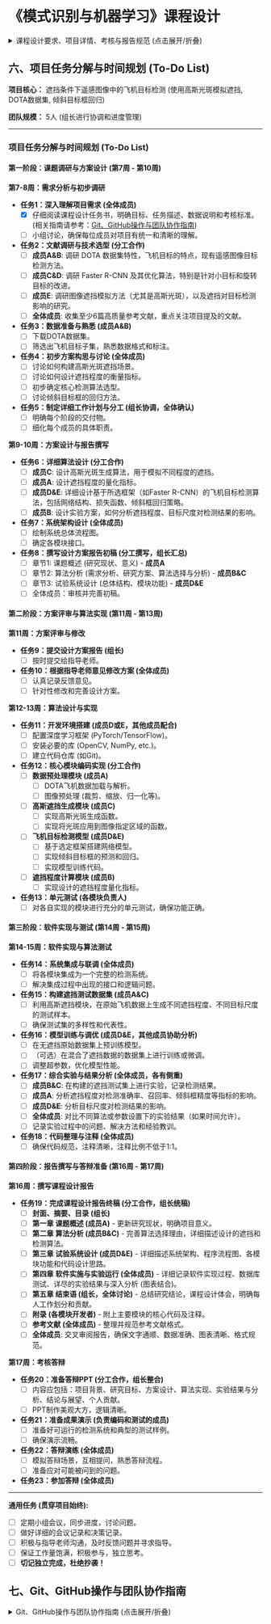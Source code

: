 # 《模式识别与机器学习》课程设计

<details><summary>课程设计要求、项目详情、考核与报告规范 (点击展开/折叠)</summary>

## 一、课程设计概述

### 1.1 课程目的

《模式识别与机器学习》课程设计作为独立的教学环节，是模式识别与智能系统专业集中实践性环节系列之一，是学习完《模式识别》、《模式识别与机器学习》课程后进行的一次全面的综合练习。其目的在于加深对模式识别与机器学习基础理论和基本知识的理解，掌握使用特征分析、特征提取及模式辨识的基本方法，提高解决实际问题、开发图像自动识别系统的实践能力。同时课程设计应充分体现"教师指导下的以学生为中心"的教学模式，以学生为认知主体，充分调动学生的积极性和能动性，重视学生自学能力的培养。

### 1.2 总体设计要求

模式识别课程设计由于涉及到的内容较多，工作量大，根据课程本身的特点，特提出如下要求：

1.  课程设计需要在课程内容讲完后给学生布置，让学生结合课堂讲授内容，并在教师的具体指导下，逐步开始分析工作。
2.  学生开展课程设计按 5 人一组进行分组，并确定一个组长，明确组员分工与协调。
3.  各组在分工的前提下制定相应的任务完成计划，并按计划开展课程设计，接受教师检查。
4.  课程设计的题目的选择可根据学生的自身理论学习体会和研究兴趣，结合实际或熟悉的课题，体现"麻雀虽小、五脏俱全"，充分练习模式识别的各个方面的内容。
5.  课程设计必须完成对模式识别与机器学习处理系统的分析与设计任务，编写相应的分析与设计报告。实施部分的内容可根据小组的实际能力决定取舍。

### 1.3 课程具体步骤与时间安排

本课程设计历时 10 周，学分 2 分。

具体步骤安排如下：

1.  课题选取，选取 1 个题目，并进行系统调研、资料整理。
2.  收集、整理、学习与设计相关的技术资料。
3.  进行相关选题的特征分析/模式分析，研究并设计实现任务的算法。可以参考复现文献中别人的研究成果，如能提出自己的见解和改进则更好。
4.  算法程序的设计和调试。
5.  按照进度对数据库数据进行实验，认真进行设计相关内容的记录,试验结果分析。试验结果如不能满足课题要求,需进行试验设计调整或算法调整,再次试验,直至试验结果满足课题要求,或进行不同算法试验结果比对与分析。
6.  完成课程设计报告。这是出成果的阶段，要认真整理前面各阶段的成果，包括完整的研究过程，实验中的失败与经验教训等，可以一一誊写在设计报告中。报告要求文字通顺、计算准确、画图清晰整洁。注意按统一规定格式和封面，打印、装订成册。工作量大、时间紧，需要付出一定的辛苦。

时间安排及方式(每 5 人一组)：

1.  课程设计任务书的布置，讲解（0.5 天）
2.  学生根据任务书的要求初步进行需求分析（第 7-8 周）
3.  进行方案设计，并撰写设计方案（第 9-10 周）
4.  指导老师审阅方案设计报告，根据意见修改设计方案（第 11 周）
5.  算法设计与实现（第 12-13 周）
6.  软件实现与算法测试（第 14-15 周）
7.  撰写课程设计报告（第 16 周）
8.  考核答辩（第 17 周）

## 二、课程设计项目：遮挡条件下遥感图像中的飞机目标检测

### 2.1 项目选题

我们的题目：遮挡条件下遥感图像中的飞机目标检测

### 2.2 任务描述

用高斯光斑模拟遥感图像中的飞机目标的部分遮挡场景，构建遮挡场景测试数据集，完成遮挡条件下遥感图像中飞机目标的自动检测，并给出目标中心（以原始无遮挡数据集中目标斜框中心为参考标注）。分析遮挡程度（可自行设计遮挡尺度指标）、目标尺度等因素对目标检测结果的影响。

自动检测，标记出其具体区域。注意检测结果采用倾斜目标范围框(回归)的方法，如下图所示。

![原图](image1.png)
原图

![遮挡1](image2.png)
遮挡 1

![检测结果](image3.png)
检测结果

遮挡条件下飞机目标检测结果示意图

### 2.3 数据说明

无遮挡原始数据集采用 DOTA 数据集，选取其中飞机目标进行实验，数据集下载地址：[http://captain.whu.edu.cn/DOTAweb/](http://captain.whu.edu.cn/DOTAweb/)。

### 2.4 参考文献

[1] You Only Look Twice — Multi-Scale Object Detection in Satellite Imagery With Convolutional Neural Networks (Part I), Adam Van Etten, 2017.
[2] Lin Na, Feng Lirong, Zhang Xiaoqing. Aircraft Detection in Remote Sensing Image based on Optimized Faster-RCNN. Remote Sensing Technology and Application [J], 2021, 36(2): 275-284 doi:10.11873/j.issn.1004-0323.2021.2.0275
[3] Gui-Song Xia, Xiang Bai, Jian Ding, Zhen Zhu, Serge Belongie, Jiebo Luo, Mihai Datcu, Marcello Pelillo, and Liangpei Zhang. Dota: A largescale dataset for object detection in aerial images. In Proceedings of the IEEE conference on computer vision and pattern recognition, pages 3974–3983, 2018

### 2.5 指导老师

胡静, by6040130@163.com，qq：413953381

## 三、课程设计的考查

### 3.1 考核方式

由平时检查和结题答辩时的提问抽查、现场演示、课题难易程度和工作量饱满程度，以及设计报告撰写情况等几方面综合起来考虑。具体包括学习与设计态度的认真性，课堂知识理解掌握的深入程度，常用工具软件应用的熟练程度，设计方案的正确性或合理性，图文的质量效果，是否独立完成，是否具有独立分析解决问题的能力和创新精神等。

### 3.2 成绩评定

课程设计成绩的评价依据 = 工作量（15%）+个人工作表现（10%）+创新性（20%）+实验与分析（35%）+报告写作（10%）+报告答辩及成果展示（10%）。

| 评分内容     | 综合表现     | 设计报告     | 答辩         |
| ------------ | ------------ | ------------ | ------------ |
|              | 工作量       | 个人工作表现 | 创新性       |
|              | 实验与分析   | 报告写作     | 报告答辩及成果展示 |
| **评价比重** | **0.15**     | **0.10**     | **0.20**     |
|              | **0.35**     | **0.10**     | **0.10**     |

\*切记要独立完成，不得抄袭他人成果。一旦发现抄袭者，课程成绩一律按不及格处理。

课程设计成绩：按答辩时的评审老师评分平均值计算，采用百分制评定。95-100 为优秀，90-94 为良好，70-89 为中等，60-69 为及格，低于 60 分的为不及格。

-   **优秀**：能独立完成设计要求所规定的全部内容，设计方案正确、基本概念清楚，有独到的见解或创造性，与当前主流研究成果相比较效果更优异。每个组员的工作量饱满，贡献突出。
-   **良好**：能较好完成设计要求所规定的全部内容，设计方案正确，分析问题正确、基本概念清楚，运用多种当前主流技术和算法进行了任务实验、性能对比和深入分析。
-   **中等**：能完成设计要求规定的全部内容，设计方案基本正确，基本概念清楚。
-   **及格**：基本完成设计要求规定的内容，设计方案基本合理，基本概念较清楚。
-   **不及格**：未完成设计要求规定的内容，设计方案不合理，或有较严重缺陷，基本概念不清楚。

## 四、课程设计报告撰写要求

课程设计说明书是课程设计工作的总结，它应该反映出学生在课程设计过程中所做的主要工作和取得的主要成果。学生必须以积极认真、严谨求实的态度完成课程设计说明书的撰写。

课程设计说明书写作的具体内容包括：

### 4.1 封面

包括题目，指导老师，组员信息（姓名，学号，班级，每个人的工作占比）

### 4.2 摘要

要求写出同一内容的中文和英文的摘要。摘要应说明本设计的中心思想和主要内容，突出设计中的新见解新方法，说明该设计方案的理论根据及现实意义。摘要力求简明扼要，字数为 300 字左右。

### 4.3 目录

目录是整个设计的提纲，也是设计的重要组成部分，它方便评阅教师了解设计的整体结构。目录以章、节两级目录为宜。

### 4.4 正文

课程设计说明书的正文一般可按章、节的格式来书写，正文常常包括如下几个部分：

1.  **第一章 课题概述**
    简要介绍所选课题现行研究现状、存在的主要问题，说明选题的意义及必要性。
2.  **第二章 算法分析**
    *   2.1 需求分析
    *   2.2 研究方案设计
    *   2.3 试验算法选择与分析（或算法设计）
    *   2.4 特征提取算法研究（可选）
    *   2.5 特征分析算法研究（可选）
    *   2.6 模式分类/识别算法研究（可选）
3.  **第三章 试验系统设计** (包含程序流程图、程序功能介绍)
    *   3.1 系统总体结构设计
    *   3.2 代码设计
    *   3.3 输入/输出设计
    *   3.4 模块功能与处理过程设计
4.  **第四章 软件实施与实验运行**
    *   4.1 软件系统实施（编程、调试、运行）
    *   4.2 数据库测试
    *   4.3 试验结果与分析
5.  **第五章 结束语**
    研究结论,通过课程设计对模式识别学科的认识与体会,每人的工作划分。

### 4.5 附录

主要模块代码（注释代码比例不得低于 1：1）

### 4.6 参考文献

（不少于 6 篇）

以上内容供学生编写设计说明书时参考，学生可根据实际系统开发情况及指导教师的具体要求进行内容的增删或章节的调整。

## 五、答辩评分表（2025 版）

**华中科技大学《模式识别与机器学习课程设计》**

学生姓名： \_\_\_\_\_\_\_\_\_\_ 学号： \_\_\_\_\_\_\_\_\_\_ 工作占比： \_\_\_\_\_\_\_\_\_\_ 时间： \_\_\_\_\_\_\_\_\_\_

选题：（指导书序号+题名）\_\_\_\_\_\_\_\_\_\_\_\_\_\_\_\_\_\_\_\_\_\_\_\_\_\_\_\_\_\_\_\_\_\_\_\_\_\_\_\_\_\_\_\_\_\_\_

| 评价指标       | 评价要素                                                                                              | 分项评价（请打"√"）             |
| -------------- | ----------------------------------------------------------------------------------------------------- | -------------------------------- |
|                |                                                                                                       | 优     | 良     | 一般   | 较差   |
| 工作量         | 工作量饱满。                                                                                            |        |        |        |        |
| 个人工作表现   | 完成主要设计内容，设计工作参与度高，对小组集体工作贡献大。                                                |        |        |        |        |
| 创新性         | 研究成果有独到的见解和创新性。                                                                          |        |        |        |        |
| 实验与分析     | 实验充分；选择比对算法和方法充分考虑了国内外最新研究成果；实验结果真实可行；性能有相对性提高。            |        |        |        |        |
| 报告写作       | 概念正确，条理清晰，文笔流畅，格式规范，学风严谨；表达准确，语句通顺，语法正确。                            |        |        |        |        |
| 报告答辩       | 能流利、清晰地汇报设计报告的主要内容；能准确回答问题。                                                      |        |        |        |        |
| 成果展示       | PPT 制作美观大方，逻辑清晰，思路明确；答辩时成果展示充分，结果真实可信。                                    |        |        |        |        |
| **总体评价**   | 请在右侧栏内给出百分制总评成绩（100-90 为优秀；89-80 为良好；79-60 为一般；60 分以下不合格）               |                                  |
| 评审老师签名   |                                                                                                       |                                  |

</details>

## 六、项目任务分解与时间规划 (To-Do List)

**项目核心：** 遮挡条件下遥感图像中的飞机目标检测 (使用高斯光斑模拟遮挡, DOTA数据集, 倾斜目标框回归)

**团队规模：** 5人 (组长进行协调和进度管理)

---

### **项目任务分解与时间规划 (To-Do List)**

#### **第一阶段：课题调研与方案设计 (第7周 - 第10周)**

**第7-8周：需求分析与初步调研**

*   **任务1：深入理解项目需求 (全体成员)**
    *   [x] 仔细阅读课程设计任务书，明确目标、任务描述、数据说明和考核标准。(相关指南请参考：[Git、GitHub操作与团队协作指南](#七gitgithub操作与团队协作指南))
    *   [ ] 小组讨论，确保每位成员对项目有统一和清晰的理解。
*   **任务2：文献调研与技术选型 (分工合作)**
    *   [ ] **成员A&B**: 调研 DOTA 数据集特性，飞机目标的特点，现有遥感图像目标检测方法。
    *   [ ] **成员C&D**: 调研 Faster R-CNN 及其优化算法，特别是针对小目标和旋转目标的改进。
    *   [ ] **成员E**: 调研图像遮挡模拟方法（尤其是高斯光斑），以及遮挡对目标检测影响的研究。
    *   [ ] **全体成员**: 收集至少6篇高质量参考文献，重点关注项目提及的文献。
*   **任务3：数据准备与熟悉 (成员A&B)**
    *   [ ] 下载DOTA数据集。
    *   [ ] 筛选出飞机目标子集，熟悉数据格式和标注。
*   **任务4：初步方案构思与讨论 (全体成员)**
    *   [ ] 讨论如何构建高斯光斑遮挡场景。
    *   [ ] 讨论如何设计遮挡程度的衡量指标。
    *   [ ] 初步确定核心检测算法选型。
    *   [ ] 讨论倾斜目标框的回归方法。
*   **任务5：制定详细工作计划与分工 (组长协调，全体确认)**
    *   [ ] 明确每个阶段的交付物。
    *   [ ] 细化每个成员的具体职责。

**第9-10周：方案设计与报告撰写**

*   **任务6：详细算法设计 (分工合作)**
    *   [ ] **成员C**: 设计高斯光斑生成算法，用于模拟不同程度的遮挡。
    *   [ ] **成员A**: 设计遮挡程度的量化指标。
    *   [ ] **成员D&E**: 详细设计基于所选框架（如Faster R-CNN）的飞机目标检测算法，包括网络结构、损失函数、倾斜框回归策略。
    *   [ ] **成员B**: 设计实验方案，如何分析遮挡程度、目标尺度对检测结果的影响。
*   **任务7：系统架构设计 (全体成员)**
    *   [ ] 绘制系统总体流程图。
    *   [ ] 确定各模块接口。
*   **任务8：撰写设计方案报告初稿 (分工撰写，组长汇总)**
    *   [ ] 章节1: 课题概述 (研究现状、意义) - **成员A**
    *   [ ] 章节2: 算法分析 (需求分析、研究方案、算法选择与分析) - **成员B&C**
    *   [ ] 章节3: 试验系统设计 (总体结构、模块功能) - **成员D&E**
    *   [ ] 全体成员：审核并完善初稿。

#### **第二阶段：方案评审与算法实现 (第11周 - 第13周)**

**第11周：方案评审与修改**

*   **任务9：提交设计方案报告 (组长)**
    *   [ ] 按时提交给指导老师。
*   **任务10：根据指导老师意见修改方案 (全体成员)**
    *   [ ] 认真记录反馈意见。
    *   [ ] 针对性修改和完善设计方案。

**第12-13周：算法设计与实现**

*   **任务11：开发环境搭建 (成员D或E，其他成员配合)**
    *   [ ] 配置深度学习框架 (PyTorch/TensorFlow)。
    *   [ ] 安装必要的库 (OpenCV, NumPy, etc.)。
    *   [ ] 建立代码仓库 (如Git)。
*   **任务12：核心模块编码实现 (分工合作)**
    *   [ ] **数据预处理模块 (成员A)**
        *   [ ] DOTA飞机数据加载与解析。
        *   [ ] 图像预处理 (裁剪、缩放、归一化等)。
    *   [ ] **高斯遮挡生成模块 (成员C)**
        *   [ ] 实现高斯光斑生成函数。
        *   [ ] 实现将光斑应用到图像指定区域的函数。
    *   [ ] **飞机目标检测模型 (成员D&E)**
        *   [ ] 基于选定框架搭建网络模型。
        *   [ ] 实现倾斜目标框的预测和回归。
        *   [ ] 实现模型训练代码。
    *   [ ] **遮挡程度计算模块 (成员B)**
        *   [ ] 实现设计的遮挡程度量化指标。
*   **任务13：单元测试 (各模块负责人)**
    *   [ ] 对各自实现的模块进行充分的单元测试，确保功能正确。

#### **第三阶段：软件实现与测试 (第14周 - 第15周)**

**第14-15周：软件实现与算法测试**

*   **任务14：系统集成与联调 (全体成员)**
    *   [ ] 将各模块集成为一个完整的检测系统。
    *   [ ] 解决集成过程中出现的接口和逻辑问题。
*   **任务15：构建遮挡测试数据集 (成员A&C)**
    *   [ ] 利用高斯遮挡模块，在原始飞机数据上生成不同遮挡程度、不同目标尺度的测试样本。
    *   [ ] 确保测试集的多样性和代表性。
*   **任务16：模型训练与调优 (成员D&E，其他成员协助分析)**
    *   [ ] 在无遮挡原始数据集上预训练模型。
    *   [ ] （可选）在混合了遮挡数据的数据集上进行训练或微调。
    *   [ ] 调整超参数，优化模型性能。
*   **任务17：综合实验与结果分析 (全体成员，各有侧重)**
    *   [ ] **成员B&C**: 在构建的遮挡测试集上进行实验，记录检测结果。
    *   [ ] **成员A**: 分析遮挡程度对检测准确率、召回率、倾斜框精度等指标的影响。
    *   [ ] **成员D&E**: 分析目标尺度对检测结果的影响。
    *   [ ] **全体成员**: 对比不同算法或参数设置下的实验结果（如果时间允许）。
    *   [ ] 记录实验过程中的问题、解决方法和经验教训。
*   **任务18：代码整理与注释 (全体成员)**
    *   [ ] 确保代码规范，注释清晰，注释比例不低于1:1。

#### **第四阶段：报告撰写与答辩准备 (第16周 - 第17周)**

**第16周：撰写课程设计报告**

*   **任务19：完成课程设计报告终稿 (分工合作，组长统稿)**
    *   [ ] **封面、摘要、目录 (组长)**
    *   [ ] **第一章 课题概述 (成员A)** - 更新研究现状，明确项目意义。
    *   [ ] **第二章 算法分析 (成员B&C)** - 完善算法选择理由，详细描述设计的遮挡和检测算法。
    *   [ ] **第三章 试验系统设计 (成员D&E)** - 详细描述系统架构、程序流程图、各模块功能和代码设计思路。
    *   [ ] **第四章 软件实施与实验运行 (全体成员)** - 详细记录软件实现过程、数据库测试、详尽的实验结果与深入分析 (图表结合)。
    *   [ ] **第五章 结束语 (组长，全体讨论)** - 总结研究结论，课程设计体会，明确每人工作划分和贡献。
    *   [ ] **附录 (各模块开发者)** - 附上主要模块的核心代码及注释。
    *   [ ] **参考文献 (全体成员)** - 整理并规范参考文献格式。
    *   [ ] **全体成员**: 交叉审阅报告，确保文字通顺、数据准确、图表清晰、格式规范。

**第17周：考核答辩**

*   **任务20：准备答辩PPT (分工合作，组长整合)**
    *   [ ] 内容应包括：项目背景、研究目标、方案设计、算法实现、实验结果与分析、结论与展望、个人贡献。
    *   [ ] PPT制作美观大方，逻辑清晰。
*   **任务21：准备成果演示 (负责编码和测试的成员)**
    *   [ ] 准备好可运行的检测系统和典型的测试样例。
    *   [ ] 确保演示流畅。
*   **任务22：答辩演练 (全体成员)**
    *   [ ] 模拟答辩场景，互相提问，熟悉答辩流程。
    *   [ ] 准备应对可能被问到的问题。
*   **任务23：参加答辩 (全体成员)**

---

**通用任务 (贯穿项目始终):**

*   [ ] 定期小组会议，同步进度，讨论问题。
*   [ ] 做好详细的会议记录和决策记录。
*   [ ] 积极与指导老师沟通，及时反馈问题并寻求指导。
*   [ ] 保证工作量饱满，积极参与，独立思考。
*   [ ] **切记独立完成，杜绝抄袭！**

## 七、Git、GitHub操作与团队协作指南
<details><summary>Git、GitHub操作与团队协作指南 (点击展开/折叠)</summary>

### 一、常用 Git 操作详解

1.  **克隆仓库 (Cloning)**
    *   **目的**: 当团队其他成员需要获取项目代码时，他们需要克隆远程 GitHub 仓库到自己的本地电脑。
    *   **命令**: `git clone <repository_url>`
        *   例如: `git clone https://github.com/tomtimo0/RS_Aircraft_Occlusion_Detection.git`
    *   **说明**: 这会在当前目录下创建一个与远程仓库同名的文件夹，并包含所有项目文件和版本历史。

2.  **查看状态 (Checking Status)**
    *   **目的**: 了解当前工作区文件的状态（哪些文件被修改了、哪些文件已暂存等）。
    *   **命令**: `git status`
    *   **说明**: 这是最常用的命令之一，建议在执行 `add`、`commit` 前都运行一下。

3.  **创建与切换分支 (Branching)**
    *   **目的**: 为了并行开发不同功能或修复 bug，而不影响主分支 (`main`) 的稳定性。每个新功能、修复都应该在新的分支上进行。
    *   **创建新分支并切换过去**: `git checkout -b <branch_name>`
        *   例如: `git checkout -b feature/data-preprocessing` 或 `git checkout -b fix/readme-typo`
    *   **切换到已存在的分支**: `git checkout <branch_name>`
    *   **查看所有本地分支**: `git branch`
    *   **查看所有远程分支**: `git branch -r`
    *   **查看所有本地和远程分支**: `git branch -a`
    *   **删除本地分支 (谨慎操作)**: `git branch -d <branch_name>` (如果已合并) 或 `git branch -D <branch_name>` (强制删除)

4.  **暂存更改 (Staging Changes)**
    *   **目的**: 将工作目录中已修改或新增的文件添加到 Git 的暂存区，准备进行提交。
    *   **暂存特定文件**: `git add <file_name>`
        *   例如: `git add README.md`
    *   **暂存特定文件夹下的所有更改**: `git add <folder_name>/`
    *   **暂存当前目录下所有更改 (包括新增、修改、删除)**: `git add .` (常用) 或 `git add -A`

5.  **提交更改 (Committing Changes)**
    *   **目的**: 将暂存区的内容永久保存到本地仓库的版本历史中。
    *   **命令**: `git commit -m "Your descriptive commit message"`
        *   例如: `git commit -m "Feat: Implement Gaussian blur for occlusion simulation"`
    *   **说明**:
        *   提交信息 (`commit message`) 非常重要，应该清晰、简洁地描述本次提交做了什么。
        *   遵循一定的提交规范（如 Conventional Commits）有助于生成清晰的变更日志。例如：`feat:` (新功能), `fix:` (bug修复), `docs:` (文档修改), `style:` (代码格式), `refactor:` (代码重构), `test:` (测试相关), `chore:` (构建过程或辅助工具变动)。

6.  **推送更改到远程仓库 (Pushing Changes)**
    *   **目的**: 将本地仓库的提交同步到 GitHub 远程仓库，让团队成员可以看到你的更改。
    *   **命令**: `git push origin <branch_name>`
        *   例如: `git push origin feature/data-preprocessing`
    *   **说明**:
        *   `origin` 是你远程仓库的默认名称。
        *   第一次推送新创建的本地分支到远程时，可能需要使用 `git push -u origin <branch_name>`，`-u` 参数会将本地分支与远程分支关联起来，之后可以直接使用 `git push`。

7.  **拉取远程仓库的更改 (Pulling Changes)**
    *   **目的**: 获取远程仓库特定分支的最新更改并合并到你当前的本地分支。
    *   **命令**: `git pull origin <branch_name>`
        *   例如，如果你在本地的 `feature/data-preprocessing` 分支，想拉取远程 `main` 分支的更新并合并进来:
            1.  `git checkout main` (切换到本地main分支)
            2.  `git pull origin main` (更新本地main分支)
            3.  `git checkout feature/data-preprocessing` (切换回你的特性分支)
            4.  `git merge main` (将最新的main分支合并到你的特性分支)
        *   或者，更直接的方式（在你的特性分支上）: `git pull origin main` (这会尝试获取远程main并合并到你当前分支，但有时更推荐先更新本地main再合并)
    *   **`git pull` 实际上是 `git fetch` 和 `git merge FETCH_HEAD` 的组合。**
    *   **使用 rebase 拉取**: `git pull --rebase origin <branch_name>`
        *   这会先将你本地未推送的提交暂存，拉取远程更改，然后再将你的本地提交应用在远程更改的顶端。可以使提交历史更线性、更整洁，但如果多人协作同一分支，需要谨慎使用，并确保团队成员都理解其工作方式。

8.  **获取远程仓库的更新 (Fetching Changes)**
    *   **目的**: 从远程仓库下载最新的版本历史信息，但**不**自动合并到你的本地工作分支。
    *   **命令**: `git fetch origin`
    *   **说明**: `fetch` 后，你可以使用 `git log origin/main` 查看远程 `main` 分支的提交历史，然后决定是否以及如何合并（例如使用 `git merge origin/main` 或 `git rebase origin/main`）。这比 `git pull` 提供了更多控制权。

9.  **合并分支 (Merging Branches)**
    *   **目的**: 将一个分支的更改合并到另一个分支。
    *   **命令**:
        1.  首先切换到你想要并入更改的目标分支: `git checkout <target_branch>` (例如 `git checkout main`)
        2.  然后执行合并命令: `git merge <source_branch>` (例如 `git merge feature/data-preprocessing`)
    *   **解决合并冲突**: 如果两个分支修改了同一个文件的同一部分，Git 无法自动合并，就会产生合并冲突。你需要手动打开冲突文件，编辑解决冲突（Git 会用特殊标记符如 `<<<<<<<`, `=======`, `>>>>>>>` 标出冲突部分），然后 `git add <resolved_file>`，最后 `git commit` 完成合并。

10. **查看提交历史 (Viewing Log)**
    *   **目的**: 查看项目的提交记录。
    *   **命令**:
        *   `git log`: 显示详细历史。
        *   `git log --oneline`: 每条提交显示为一行。
        *   `git log --graph --oneline --decorate --all`: 以图形化方式显示所有分支的简洁历史。
        *   `git log <file_name>`: 查看特定文件的修改历史。

### 二、团队协作注意事项 (GitHub)

有效的团队协作是项目成功的关键。

1.  **统一的开发流程 (Git Workflow)**
    *   **推荐流程：Feature Branch Workflow + Pull Requests**
        1.  **`main` 分支保持稳定**: `main` 分支应该始终代表可部署/稳定的代码。不允许直接向 `main` 分支推送代码。
        2.  **创建特性分支**: 对于每一个新功能、bug修复或任务（对应 `README.md` 中的 To-Do List 条目），都从最新的 `main` 分支创建一个新的、描述性的分支。
            *   分支命名规范：`feature/task-description` (如 `feature/gaussian-occlusion`), `fix/bug-description` (如 `fix/dota-loader-error`), `docs/update-readme`, `chore/setup-ci`。
        3.  **本地开发和提交**: 在你的特性分支上进行开发，频繁地进行小的、原子性的提交。
        4.  **定期拉取 `main` 更新**: 定期将 `main` 分支的最新更改合并到你的特性分支，以尽早发现和解决冲突：
            ```bash
            git checkout main
            git pull origin main
            git checkout your-feature-branch
            git merge main
            # (解决冲突，然后提交)
            ```
        5.  **推送特性分支**: 将你的特性分支推送到 GitHub。
        6.  **创建 Pull Request (PR)**: 当特性开发完成并通过初步测试后，在 GitHub 上为你的特性分支创建一个 Pull Request，目标是合并到 `main` 分支。

2.  **Pull Requests (PRs / 合并请求)**
    *   **清晰的描述**: PR 描述应清楚说明：
        *   **做了什么？ (What)** 实现了什么功能或修复了什么bug。
        *   **为什么要做？ (Why)** 解决什么问题，对应哪个 Issue (如果使用)。
        *   **如何做的？ (How - 可选)** 简要说明实现思路或关键改动。
        *   **如何测试？ (可选)** 提供测试步骤或结果。
    *   **代码审查 (Code Review)**:
        *   至少邀请**一位**团队成员审查你的代码。5人小组可以互相审查。
        *   审查者关注：代码逻辑、是否符合需求、可读性、潜在bug、是否遵循编码规范、测试覆盖等。
        *   PR 作者应积极回应审查意见并进行修改。
    *   **自动化检查 (可选但推荐)**: 如果项目配置了CI/CD (持续集成/持续交付)，PR可以触发自动化测试、代码风格检查等。
    *   **合并PR**: 只有当PR通过审查（和自动化检查），并且解决了所有提出的问题后，才由指定人员（如组长或主要开发者）将其合并到 `main` 分支。GitHub 提供了合并选项（如 Merge commit, Squash and merge, Rebase and merge）。对于课程设计，普通的 "Merge commit" 通常足够。

3.  **使用 GitHub Issues**
    *   **任务跟踪**: 为 To-Do List 中的每个主要任务、发现的 bug、或提出的改进建议创建一个 Issue。
    *   **分配责任**: 将 Issue 分配给具体的团队成员。
    *   **标签 (Labels)**: 使用标签对 Issues 进行分类 (如 `bug`, `enhancement`, `documentation`, `data-preprocessing`, `model-training`, `high-priority`)。
    *   **里程碑 (Milestones - 可选)**: 可以将一组相关的 Issues 归到一个里程碑，对应项目的主要阶段（如"数据准备阶段完成"、"模型初版训练完成"）。
    *   **关联PR**: 在 PR 描述中通过 `#issue_number` (如 `Closes #12`) 将 PR 与相关的 Issue 关联起来，这样合并 PR 时可以自动关闭对应的 Issue。

4.  **沟通与代码风格**
    *   **清晰的 Commit Messages**: 如前所述，非常重要。
    *   **定期同步**: 定期开小组会议（例如每周一次），同步进度，讨论遇到的问题，规划下一步工作。
    *   **编码规范**:
        *   对于 Python，遵循 **PEP 8** 风格指南。
        *   可以使用代码格式化工具如 **Black** 自动统一代码风格。
        *   使用 Linter 工具如 **Flake8** 或 **Pylint** 检查代码风格和潜在错误。
        *   在项目开始前，团队可以一起商定一些代码编写约定。
    *   **文档**:
        *   `README.md` 是项目的门面，保持其更新，包括：项目简介、如何安装依赖、如何运行代码（训练、测试、演示）、To-Do List 进展。
        *   对复杂函数和模块编写清晰的文档字符串 (docstrings)，遵循 JSDoc 风格（对于 Python 则是 reStructuredText 或 Google/Numpy 风格的 docstrings）。你之前提到的JSDoc主要是JavaScript的，Python有其自身的docstring规范。

5.  **`.gitignore` 文件**
    *   确保 `.gitignore` 文件配置正确，以避免将不必要的文件（如IDE配置文件、虚拟环境文件夹 `venv/` 或 `.env`、Python 编译的 `.pyc` 文件、大型数据集文件、模型权重文件等）提交到仓库。
    *   对于大型文件（如数据集、预训练模型），考虑使用 Git LFS (Large File Storage) 或云存储服务，并在 `.gitignore` 中忽略这些文件本身，只提交 LFS 指针或下载脚本。

6.  **保护 `main` 分支 (可选但推荐)**
    *   在 GitHub 仓库的 Settings -> Branches 中，可以为 `main` 分支设置保护规则，例如：
        *   禁止直接推送 (Require pull request reviews before merging)。
        *   要求至少 N 个审查者批准。
        *   要求通过状态检查 (如 CI 测试通过)。

</details>